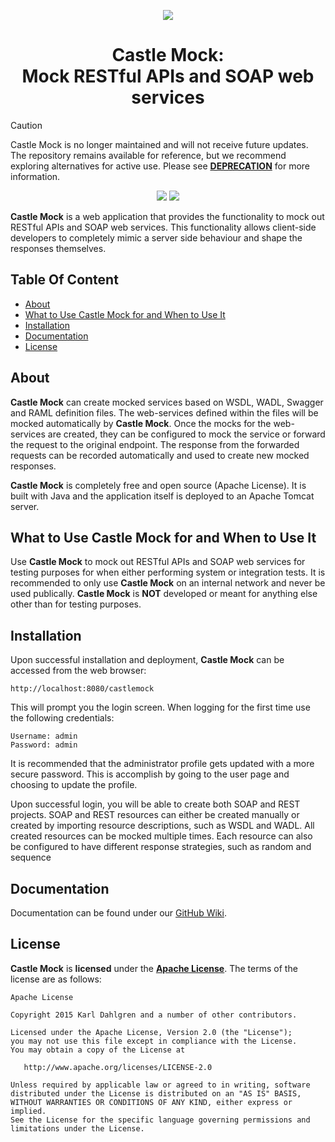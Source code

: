 <p align="center"><img src="https://raw.githubusercontent.com/castlemock/castlemock/master/web/web-frontend/src/images/logo.png"></div></p>

<h1 align="center"> Castle Mock: <br/>Mock RESTful APIs and SOAP web services</h1>

> [!CAUTION]
> Castle Mock is no longer maintained and will not receive future updates.  
The repository remains available for reference, but we recommend exploring alternatives for active use.
Please see **[DEPRECATION](https://github.com/castlemock/castlemock/blob/master/DEPRECATION.md)** for more information.

<p align="center">
    <a href="LICENSE"><img src="https://img.shields.io/badge/license-Apache%202-blue.svg"></a>
    <img src="https://img.shields.io/badge/status-unmaintained-red">
</p>

**Castle Mock** is a web application that provides the functionality to mock out RESTful APIs and SOAP web services. This functionality allows client-side developers to completely mimic a server side behaviour and shape the responses themselves.

Table Of Content
----

- [About](#about)
- [What to Use Castle Mock for and When to Use It](#what-to-use-castle-mock-for-and-when-to-use-it)
- [Installation](#installation)
- [Documentation](#documentation)
- [License](#license)

## About

**Castle Mock** can create mocked services based on WSDL, WADL, Swagger and RAML definition files. The web-services defined within the files will be mocked automatically by **Castle Mock**. Once the mocks for the web-services are created, they can be configured to mock the service or forward the request to the original endpoint. The response from the forwarded requests can be recorded automatically and used to create new mocked responses.

**Castle Mock** is completely free and open source (Apache License). It is built with Java and the application itself is deployed to an Apache Tomcat server.

## What to Use Castle Mock for and When to Use It

Use **Castle Mock** to mock out RESTful APIs and SOAP web services for testing purposes for when either performing system or integration tests. It is recommended to only use **Castle Mock** on an internal network and never be used publically. **Castle Mock** is **NOT** developed or meant for anything else other than for testing purposes.

## Installation

Upon successful installation and deployment, **Castle Mock** can be accessed from the web browser:

    http://localhost:8080/castlemock
    
This will prompt you the login screen. When logging for the first time use the following credentials: 

    Username: admin 
    Password: admin 

It is recommended that the administrator profile gets updated with a more secure password. This is accomplish by going to the user page and choosing to update the profile.

Upon successful login, you will be able to create both SOAP and REST projects. SOAP and REST resources can either be created manually or created by importing resource descriptions, such as WSDL and WADL. All created resources can be mocked multiple times. Each resource can also be configured to have different response strategies, such as random and sequence

## Documentation

Documentation can be found under our [GitHub Wiki](https://github.com/castlemock/castlemock/wiki). 

## License

**Castle Mock** is **licensed** under the **[Apache License](https://github.com/castlemock/castlemock/blob/master/LICENSE)**. The terms of the license are as follows:

    Apache License

    Copyright 2015 Karl Dahlgren and a number of other contributors.

    Licensed under the Apache License, Version 2.0 (the "License");
    you may not use this file except in compliance with the License.
    You may obtain a copy of the License at

       http://www.apache.org/licenses/LICENSE-2.0

    Unless required by applicable law or agreed to in writing, software
    distributed under the License is distributed on an "AS IS" BASIS,
    WITHOUT WARRANTIES OR CONDITIONS OF ANY KIND, either express or implied.
    See the License for the specific language governing permissions and
    limitations under the License.
